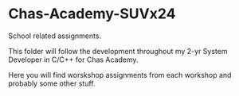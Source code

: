 # Chas-Academy-SUVx24

School related assignments.

This folder will follow the development throughout my 2-yr System Developer in C/C++ for Chas Academy. 

Here you will find worskshop assignments from each workshop and probably some other stuff.